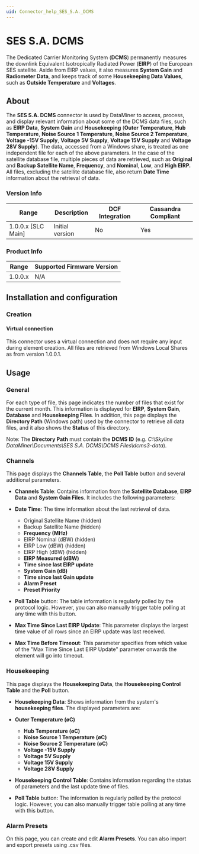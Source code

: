 ```yaml
---
uid: Connector_help_SES_S.A._DCMS
---
```


# SES S.A. DCMS

The Dedicated Carrier Monitoring System (**DCMS**) permanently measures the downlink Equivalent Isotropically Radiated Power (**EIRP**) of the European SES satellite. Aside from EIRP values, it also measures **System Gain** and **Radiometer** **Data**, and keeps track of some **Housekeeping Data Values**, such as **Outside Temperature** and **Voltages**.

## About

The **SES S.A. DCMS** connector is used by DataMiner to access, process, and display relevant information about some of the DCMS data files, such as **EIRP Data**, **System Gain** and **Housekeeping** (**Outer Temperature**, **Hub Temperature**, **Noise Source 1 Temperature**, **Noise Source 2 Temperature**, **Voltage -15V Supply**, **Voltage 5V Supply**, **Voltage 15V Supply** and **Voltage 28V Supply**). The data, accessed from a Windows share, is treated as one independent file for each of the above parameters. In the case of the satellite database file, multiple pieces of data are retrieved, such as **Original** and **Backup Satellite Name**, **Frequency**, and **Nominal**, **Low**, and **High EIRP.** All files, excluding the satellite database file, also return **Date Time** information about the retrieval of data.

### Version Info

| Range | Description | DCF Integration | Cassandra Compliant |
|----------------------|-----------------|---------------------|-------------------------|
| 1.0.0.x \[SLC Main\] | Initial version | No                  | Yes                     |

### Product Info

| Range | Supported Firmware Version |
|------------------|-----------------------------|
| 1.0.0.x          | N/A                         |

## Installation and configuration

### Creation

#### Virtual connection

This connector uses a virtual connection and does not require any input during element creation. All files are retrieved from Windows Local Shares as from version 1.0.0.1.

## Usage

### General

For each type of file, this page indicates the number of files that exist for the current month. This information is displayed for **EIRP**, **System Gain**, **Database** and **Housekeeping Files**. In addition, this page displays the **Directory Path** (Windows path) used by the connector to retrieve all data files, and it also shows the **Status** of this directory.

Note: The **Directory Path** must contain the **DCMS ID** (e.g. *C:\Skyline DataMiner\Documents\SES S.A. DCMS\DCMS Files\dcms3-data*).

### Channels

This page displays the **Channels Table**, the **Poll Table** button and several additional parameters.

- **Channels Table**: Contains information from the **Satellite Database**, **EIRP Data** and **System Gain Files**. It includes the following parameters:

- **Date Time**: The time information about the last retrieval of data.
  - Original Satellite Name (hidden)
  - Backup Satellite Name (hidden)
  - **Frequency (MHz)**
  - EIRP Nominal (dBW) (hidden)
  - EIRP Low (dBW) (hidden)
  - EIRP High (dBW) (hidden)
  - **EIRP Measured (dBW)**
  - **Time since last EIRP update**
  - **System Gain (dB)**
  - **Time since last Gain update**
  - **Alarm Preset**
  - **Preset Priority**

- **Poll Table** button: The table information is regularly polled by the protocol logic. However, you can also manually trigger table polling at any time with this button.

- **Max Time Since Last EIRP Update**: This parameter displays the largest time value of all rows since an EIRP update was last received.

- **Max Time Before Timeout**: This parameter specifies from which value of the "Max Time Since Last EIRP Update" parameter onwards the element will go into timeout.

### Housekeeping

This page displays the **Housekeeping Data**, the **Housekeeping Control Table** and the **Poll** button.

- **Housekeeping Data**: Shows information from the system's **housekeeping files**. The displayed parameters are:

- **Outer Temperature (øC)**
  - **Hub Temperature (øC)**
  - **Noise Source 1 Temperature (øC)**
  - **Noise Source 2 Temperature (øC)**
  - **Voltage -15V Supply**
  - **Voltage 5V Supply**
  - **Voltage 15V Supply**
  - **Voltage 28V Supply**

- **Housekeeping Control Table**: Contains information regarding the status of parameters and the last update time of files.

- **Poll Table** button: The information is regularly polled by the protocol logic. However, you can also manually trigger table polling at any time with this button.

### Alarm Presets

On this page, you can create and edit **Alarm Presets**. You can also import and export presets using .csv files.
